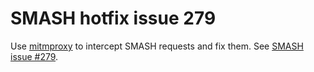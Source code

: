 # SMASH hotfix issue 279

Use [mitmproxy](https://mitmproxy.org/) to intercept SMASH requests and fix them.
See [SMASH issue #279](https://github.com/geopaparazzi/smash/issues/279).
